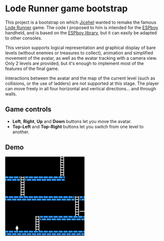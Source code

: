 # Lode Runner game bootstrap

This project is a bootstrap on which [Jicehel][jicehel] wanted to remake the famous [Lode Runner][loderunner] game. The code I proposed to him is intended for the [ESPboy][espboy] handheld, and is based on the [ESPboy library][lib], but it can easily be adapted to other consoles.

This version supports logical representation and graphical display of bare levels (without enemies or treasures to collect), animation and simplified movement of the avatar, as well as the avatar tracking with a camera view. Only 2 levels are provided, but it's enough to implement most of the features of the final game.

Interactions between the avatar and the map of the current level (such as collisions, or the use of ladders) are not supported at this stage. The player can move freely in all four horizontal and vertical directions... and through walls.

## Game controls

- **Left**, **Right**, **Up** and **Down** buttons let you move the avatar.
- **Top-Left** and **Top-Right** buttons let you switch from one level to another.

## Demo

![Demo][demo]


[jicehel]:    https://github.com/jicehel
[loderunner]: https://en.wikipedia.org/wiki/Lode_Runner
[espboy]:     https://www.espboy.com
[lib]:        https://m1cr0lab-espboy.github.io/ESPboy/
[demo]:       demo/lode-runner.gif